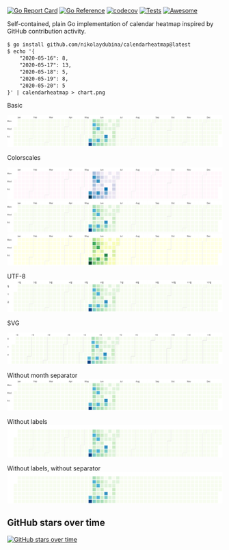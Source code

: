 [![Go Report Card](https://goreportcard.com/badge/github.com/nikolaydubina/calendarheatmap)](https://goreportcard.com/report/github.com/nikolaydubina/calendarheatmap)
[![Go Reference](https://pkg.go.dev/badge/github.com/nikolaydubina/calendarheatmap/charts.svg)](https://pkg.go.dev/github.com/nikolaydubina/calendarheatmap/charts)
[![codecov](https://codecov.io/gh/nikolaydubina/calendarheatmap/branch/master/graph/badge.svg)](https://codecov.io/gh/nikolaydubina/calendarheatmap)
[![Tests](https://github.com/nikolaydubina/calendarheatmap/workflows/Tests/badge.svg)](https://github.com/nikolaydubina/calendarheatmap/actions)
[![Awesome](https://cdn.rawgit.com/sindresorhus/awesome/d7305f38d29fed78fa85652e3a63e154dd8e8829/media/badge.svg)](https://github.com/avelino/awesome-go#science-and-data-analysis)

Self-contained, plain Go implementation of calendar heatmap inspired by GitHub contribution activity.

```
$ go install github.com/nikolaydubina/calendarheatmap@latest 
$ echo '{
    "2020-05-16": 8,
    "2020-05-17": 13,
    "2020-05-18": 5,
    "2020-05-19": 8,
    "2020-05-20": 5
}' | calendarheatmap > chart.png
```

Basic

![basic](docs/basic.png)

Colorscales

![col1](docs/colorscale-1.png)
![col2](docs/colorscale-2.png)
![col2](docs/colorscale-3.png)

UTF-8
![col1](docs/korean.png)

SVG

![svg](docs/korean.svg)

Without month separator
![nosep](docs/noseparator.png)

Without labels
![nolab](docs/nolabels.png)

Without labels, without separator
![nosep_nolab](docs/noseparator_nolabels.png)

## GitHub stars over time

[![GitHub stars over time](https://starchart.cc/nikolaydubina/calendarheatmap.svg)](https://starchart.cc/nikolaydubina/calendarheatmap)
